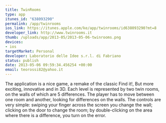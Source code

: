 ```yaml
--- 
title: TwinRooms
type: app
itunes_id: "638093290"
permalink: /app/twinrooms
ios_link: https://itunes.apple.com/ke/app/twinrooms/id638093290?mt=8
developer_link: http://www.twinrooms.it
thumb: /uploads/app/2013-05/2013-05-06-twinrooms.png
devices: 
- ios
targetMarket: Personal
developer: Laboratorio delle Idee s.r.l. di Fabriano
status: publish
date: 2013-05-06 09:59:34.456254 +00:00
email: teorossi82@yahoo.it
---
```


The application is a nice game, a remake of the classic Find it!, But more exciting, innovative and in 3D.
Each level is represented by two twin rooms, on the walls of which are 5 differences. The player has to move between one room and another, looking for differences on the walls.
The controls are very simple: swiping your finger across the screen you change the wall; clicking on the door to change the room; by double-clicking on the area where there is a difference, you turn on the error.
